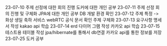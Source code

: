 23-07-10
주제 선정에 대한 회의 진행
도커에 대한 개인 공부
23-07-11
주제 선정 회의 진행 및 구체화
JPA에 대한 개인 공부
DB 개발 환경 확인
23-07-12
주제 특정 -> 화상 생일 축하 서비스
webRTC 공식 문서 확인
주제 구체화
23-07-13
요구사항 명세서 작성
kakao api 학습
23-07-14
erd 다이어 그램 작성
카카오 api 학습
23-07-15
테스트용 테이블 작성
jpa/hibernate를 통해서 db연결
카카오 api를 통한 정보를 저장
23-07-25
도커 공부
